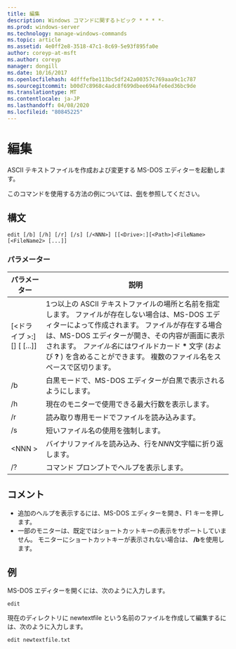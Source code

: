 ```yaml
---
title: 編集
description: Windows コマンドに関するトピック * * * *-
ms.prod: windows-server
ms.technology: manage-windows-commands
ms.topic: article
ms.assetid: 4e0ff2e8-3518-47c1-8c69-5e93f895fa0e
author: coreyp-at-msft
ms.author: coreyp
manager: dongill
ms.date: 10/16/2017
ms.openlocfilehash: 4dfffefbe113bc5df242a00357c769aaa9c1c787
ms.sourcegitcommit: b00d7c8968c4adc8f699dbee694afe6ed36bc9de
ms.translationtype: MT
ms.contentlocale: ja-JP
ms.lasthandoff: 04/08/2020
ms.locfileid: "80845225"
---
```

# <a name="edit"></a>編集



ASCII テキストファイルを作成および変更する MS-DOS エディターを起動します。

このコマンドを使用する方法の例については、[例](#BKMK_examples)を参照してください。

## <a name="syntax"></a>構文

```
edit [/b] [/h] [/r] [/s] [/<NNN>] [[<Drive>:][<Path>]<FileName> [<FileName2> [...]]
```

### <a name="parameters"></a>パラメーター

|パラメーター|説明|
|---------|-----------|
|[\<ドライブ >:][<Path>]<FileName> [<FileName2> [...]]|1つ以上の ASCII テキストファイルの場所と名前を指定します。 ファイルが存在しない場合は、MS-DOS エディターによって作成されます。 ファイルが存在する場合は、MS-DOS エディターが開き、その内容が画面に表示されます。 *ファイル名*にはワイルドカード **&#42;** 文字 (および **?** ) を含めることができます。 複数のファイル名をスペースで区切ります。|
|/b|白黒モードで、MS-DOS エディターが白黒で表示されるようにします。|
|/h|現在のモニターで使用できる最大行数を表示します。|
|/r|読み取り専用モードでファイルを読み込みます。|
|/s|短いファイル名の使用を強制します。|
|\<NNN >|バイナリファイルを読み込み、行を*NNN*文字幅に折り返します。|
|/?|コマンド プロンプトでヘルプを表示します。|

## <a name="remarks"></a>コメント

-   追加のヘルプを表示するには、MS-DOS エディターを開き、F1 キーを押します。
-   一部のモニターは、既定ではショートカットキーの表示をサポートしていません。 モニターにショートカットキーが表示されない場合は、 **/b**を使用します。

## <a name="examples"></a><a name=BKMK_examples></a>例

MS-DOS エディターを開くには、次のように入力します。
```
edit
```
現在のディレクトリに newtextfile という名前のファイルを作成して編集するには、次のように入力します。
```
edit newtextfile.txt
```